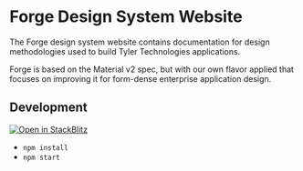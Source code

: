 # Forge Design System Website

The Forge design system website contains documentation for design methodologies used to build Tyler Technologies applications.

Forge is based on the Material v2 spec, but with our own flavor applied that focuses on improving it for form-dense enterprise application design.

## Development

[![Open in StackBlitz](https://developer.stackblitz.com/img/open_in_stackblitz.svg)](https://stackblitz.com/github/tyler-technologies-oss/forge-design-system/)

- `npm install`
- `npm start`

